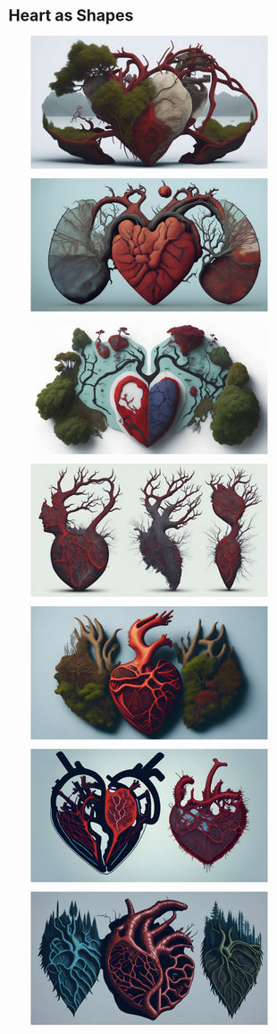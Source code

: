 # Heart as Shapes

<div>

<figure><img src="../../../.gitbook/assets/technical_drawing_landscape_a_map_of_a_human_heart_usi_30.jpg" alt=""><figcaption></figcaption></figure>

 

<figure><img src="../../../.gitbook/assets/technical_drawing_landscape_a_map_of_a_human_heart_usi_30 2.jpg" alt=""><figcaption></figcaption></figure>

 

<figure><img src="../../../.gitbook/assets/technical_drawing_landscape_a_map_of_a_human_heart_usi_30 5.jpg" alt=""><figcaption></figcaption></figure>

 

<figure><img src="../../../.gitbook/assets/technical_drawing_landscape_a_map_of_a_human_heart_usi_00 5.jpg" alt=""><figcaption></figcaption></figure>

</div>

<div>

<figure><img src="../../../.gitbook/assets/technical_drawing_landscape_a_map_of_a_human_heart_usi_10.jpg" alt=""><figcaption></figcaption></figure>

 

<figure><img src="../../../.gitbook/assets/technical_drawing_landscape_a_map_of_a_human_heart_usi_30 3.jpg" alt=""><figcaption></figcaption></figure>

 

<figure><img src="../../../.gitbook/assets/technical_drawing_landscape_a_map_of_a_human_heart_usi_30 6.jpg" alt=""><figcaption></figcaption></figure>

</div>
